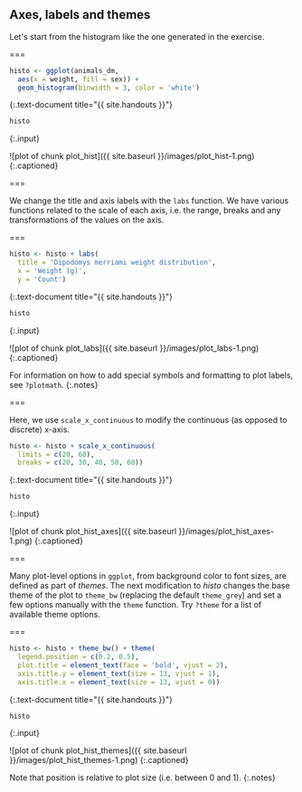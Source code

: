 ---
---

## Axes, labels and themes

Let's start from the histogram like the one generated in the exercise.

===


~~~r
histo <- ggplot(animals_dm,
  aes(x = weight, fill = sex)) +
  geom_histogram(binwidth = 3, color = 'white')
~~~
{:.text-document title="{{ site.handouts }}"}

~~~r
histo
~~~
{:.input}

![plot of chunk plot_hist]({{ site.baseurl }}/images/plot_hist-1.png)
{:.captioned}

===

We change the title and axis labels with the `labs` function. We have various functions related to the scale of each axis, i.e. the range, breaks and any transformations of the values on the axis.

===


~~~r
histo <- histo + labs(
  title = 'Dipodomys merriami weight distribution',
  x = 'Weight (g)',
  y = 'Count')
~~~
{:.text-document title="{{ site.handouts }}"}

~~~r
histo
~~~
{:.input}

![plot of chunk plot_labs]({{ site.baseurl }}/images/plot_labs-1.png)
{:.captioned}

For information on how to add special symbols and formatting to plot labels, see `?plotmath`.
{:.notes}

===

Here, we use `scale_x_continuous` to modify the continuous (as opposed to discrete) x-axis.


~~~r
histo <- histo + scale_x_continuous(
  limits = c(20, 60),
  breaks = c(20, 30, 40, 50, 60))
~~~
{:.text-document title="{{ site.handouts }}"}

~~~r
histo
~~~
{:.input}

![plot of chunk plot_hist_axes]({{ site.baseurl }}/images/plot_hist_axes-1.png)
{:.captioned}

===

Many plot-level options in `ggplot`, from background color to font sizes, are defined as part of *themes*. The next modification to *histo* changes the base theme of the plot to `theme_bw` (replacing the default `theme_grey`) and set a few options manually with the `theme` function. Try `?theme` for a list of available theme options.

===


~~~r
histo <- histo + theme_bw() + theme(
  legend.position = c(0.2, 0.5),
  plot.title = element_text(face = 'bold', vjust = 2),
  axis.title.y = element_text(size = 13, vjust = 1), 
  axis.title.x = element_text(size = 13, vjust = 0))
~~~
{:.text-document title="{{ site.handouts }}"}

~~~r
histo
~~~
{:.input}

![plot of chunk plot_hist_themes]({{ site.baseurl }}/images/plot_hist_themes-1.png)
{:.captioned}

Note that position is relative to plot size (i.e. between 0 and 1).
{:.notes}
